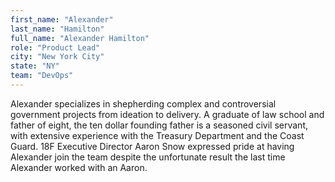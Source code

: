 ```yaml
---
first_name: "Alexander"
last_name: "Hamilton"
full_name: "Alexander Hamilton"
role: "Product Lead"
city: "New York City"
state: "NY"
team: "DevOps"
---
```

Alexander specializes in shepherding complex and controversial government projects from ideation to delivery.
A graduate of law school and father of eight, the ten dollar founding father is a seasoned civil servant,
with extensive experience with the Treasury Department and the Coast Guard.
18F Executive Director Aaron Snow expressed pride at having Alexander join the team despite the unfortunate result the last time Alexander worked with an Aaron.
